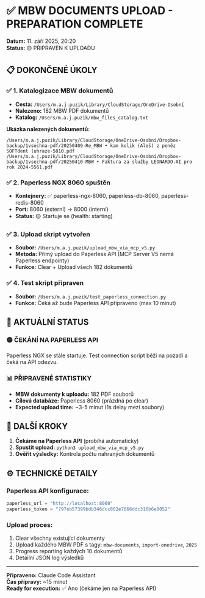 # ✅ MBW DOCUMENTS UPLOAD - PREPARATION COMPLETE

**Datum:** 11. září 2025, 20:20  
**Status:** 🟡 PŘIPRAVEN K UPLOADU

## 📋 DOKONČENÉ ÚKOLY

### ✅ 1. Katalogizace MBW dokumentů
- **Cesta:** `/Users/m.a.j.puzik/Library/CloudStorage/OneDrive-Osobní`
- **Nalezeno:** 182 MBW PDF dokumentů
- **Katalog:** `/Users/m.a.j.puzik/mbw_files_catalog.txt`

**Ukázka nalezených dokumentů:**
```
/Users/m.a.j.puzik/Library/CloudStorage/OneDrive-Osobní/Dropbox-backup/1vsechna-pdf/20250409-Re_MBW • kam kolik (Aleš) z peněz SOFTdent (uhraze-5810.pdf
/Users/m.a.j.puzik/Library/CloudStorage/OneDrive-Osobní/Dropbox-backup/1vsechna-pdf/20250410-MBW • Faktura za služby LEONARDO.AI pro rok 2024-5561.pdf
```

### ✅ 2. Paperless NGX 8060 spuštěn
- **Kontejnery:** ✅ paperless-ngx-8060, paperless-db-8060, paperless-redis-8060
- **Port:** 8060 (externí) → 8000 (interní)
- **Status:** 🟡 Startuje se (health: starting)

### ✅ 3. Upload skript vytvořen
- **Soubor:** `/Users/m.a.j.puzik/upload_mbw_via_mcp_v5.py`
- **Metoda:** Přímý upload do Paperless API (MCP Server V5 nemá Paperless endpointy)
- **Funkce:** Clear + Upload všech 182 dokumentů

### ✅ 4. Test skript připraven
- **Soubor:** `/Users/m.a.j.puzik/test_paperless_connection.py`
- **Funkce:** Čeká až bude Paperless API připraveno (max 10 minut)

## 🎯 AKTUÁLNÍ STATUS

### 🟡 ČEKÁNÍ NA PAPERLESS API
Paperless NGX se stále startuje. Test connection script běží na pozadí a čeká na API odezvu.

### 📊 PŘIPRAVENÉ STATISTIKY
- **MBW dokumenty k uploadu:** 182 PDF souborů
- **Cílová databáze:** Paperless 8060 (prázdná po clear)
- **Expected upload time:** ~3-5 minut (1s delay mezi soubory)

## 🚀 DALŠÍ KROKY

1. **Čekáme na Paperless API** (probíhá automaticky)
2. **Spustit upload:** `python3 upload_mbw_via_mcp_v5.py`
3. **Ověřit výsledky:** Kontrola počtu nahraných dokumentů

## ⚙️ TECHNICKÉ DETAILY

### Paperless API konfigurace:
```python
paperless_url = "http://localhost:8060"
paperless_token = "797eb57399bdb346dcc802e7666ddc316b6e8052"
```

### Upload proces:
1. Clear všechny existující dokumenty
2. Upload každého MBW PDF s tagy: `mbw-documents`, `import-onedrive`, `2025`
3. Progress reporting každých 10 dokumentů
4. Detailní JSON log výsledků

---

**Připraveno:** Claude Code Assistant  
**Čas přípravy:** ~15 minut  
**Ready for execution:** ✅ Ano (čekáme jen na Paperless API)